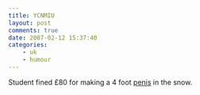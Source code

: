 ```yaml
---
title: YCNMIU
layout: post
comments: true
date: 2007-02-12 15:37:40
categories:
    - uk
    - humour
---
```

Student fined &pound;80 for making a 4 foot
[penis](http://www.thesun.co.uk/article/0,,2-2007060775,00.html) in the
snow.
